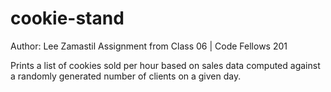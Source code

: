 # cookie-stand

Author: Lee Zamastil
Assignment from Class 06 | Code Fellows 201

Prints a list of cookies sold per hour based on sales data computed against a randomly generated number of clients on a given day.
